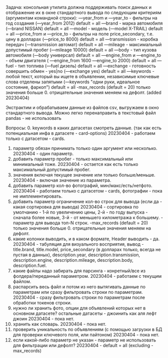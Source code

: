 Задача:
консольная утилита должна поддерживать поиск данных и отображение их в окне стандартного вывода по следующим критериям (аргументам командной строки):
—year_from и —year_to - фильтры на год создания (—year_from 2012) default = all
—brand - марка автомобиля (—brand NISSAN) default = all
—model - модель (—model X-TRAIL) default = all
—price_from и —price_to - фильтры на поле price_secondary, т.е. цену в долларах (—price_to 8000) default = all
—transmission - коробка передач (—transmission автомат) default = all
—mileage - максимальный допустимый пробег (—mileage 10000) default = all
—body - тип кузова автомобиля (—body универсал) default = all
—engine_from и —engine_to - объем двигателя ( —engine_from 1600 —engine_to 2000) default = all
—fuel - тип топлива (—fuel дизель) default = all
—exchange - готовность совершить обмен - yes|no (—exchange yes) default = all
—keywords - любой текст, который вы ищете в объявлении, независимые ключевые слова отделены запятыми (—keywords "одни руки, идеальное состояние, фаркоп") default = all
-max_records (default = 20) только значения больше 0. отрицательные значения меняем на дефолт. (added 20230404)

Экстрактим и обрабатываем данные из файлов csv, выгружаем в окно стандартного вывода. Можно легко перенаправить в текстовый файл
pandas - не использовать


Вопросы:
0. keywords в каких датасетах смотреть данные. (так как есть потенциальная инфа в датасете - card-options)
	20230404 - работаем только с датасетом - cards. 
1. параметр обязан принимать только один аргумент или несколько.
	20230404 - один параметр.
2. добавить параметр пробег - только максимальный или минимальный тоже.
	20230404 - остается как есть только максимальный допустимый пробег.
3. значения включая текущее значение или только больше/меньше.
	20230404 - включая значение из параметра.
4. добавить параметр кол-во фотографий, мин/макс/есть/нетфото.
	20230404 - работаем только с датасетом - cards, фотографии - пока не имплементировать.
5. добавить параметр ограничение кол-во строк для вывода (если да - какая сортировка для вывода)
	20230404 - сортировка по умолчанию - 1-й по увеличению цены, 2-й - по году выпуска - сначала более новые, 3-й - от меньшего километража к большему.
		     - параметр для вывода топ-N строк. -max_records (default = 20) только значения больше 0. отрицательные значения меняем на дефолт.
6. какие колонки выводить, и в каком формате, Header выводить - да.
	20230404 - табуляция для визуального восприятия, вывод - title.brand, title.model, price_secondary (в долларах только, всегда не пустая в данных), 
				description.year, description.transmission,	description.engine, description.mileage, description.body, description.fuel.
7. какие файлы надо забирать для парсинга - конретный/все из фолдера/переданный параметром.
	20230404 - работаем с текущим файлом.
8. распарсить весь файл и потом из него вытягивать данные по параметрам или сразу фильтровать строки по параметрам.
	20230404 - сразу фильтровать строки по параметрам после обработки токенов строки.
9. нужно ли хранить фото, опции для объявлений которых нет в основном датасете?
	остальные датасеты - джоинить как аля лефт джоин
	20230404 - пока нет.
10. хранить как словарь.
	20230404 - пока нет.
11. проверить уникальность по объявлениям (с помощью загрузки в БД для проверки ключевого поля, или пайтоном)
	20230404 - пока нет.
12. если какой-либо параметр не указан - параметр не использовать для фильтрации или дефолт?
	20230404 -  default = all (excluding -max_records)